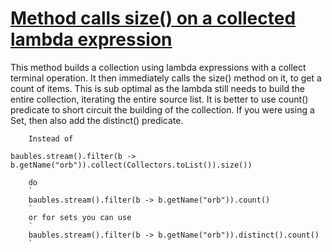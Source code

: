 # [Method calls size() on a collected lambda expression](http://fb-contrib.sourceforge.net/bugdescriptions.html#FII_AVOID_SIZE_ON_COLLECTED_STREAM)

This method builds a collection using lambda expressions with a collect terminal operation. It then immediately
        calls the size() method on it, to get a count of items. This is sub optimal as the lambda still needs to 
        build the entire collection, iterating the entire source list. It is better to use count() predicate to short
        circuit the building of the collection. If you were using a Set, then also add the distinct() predicate.

        Instead of

    baubles.stream().filter(b -> b.getName("orb")).collect(Collectors.toList()).size())

        do
        `
        baubles.stream().filter(b -> b.getName("orb")).count()
        `
        or for sets you can use
        `
        baubles.stream().filter(b -> b.getName("orb")).distinct().count()
        `